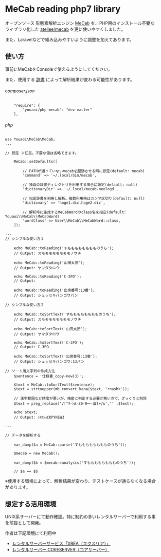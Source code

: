 # MeCab reading php7 library
オープンソース 形態素解析エンジン [MeCab](http://taku910.github.io/mecab/) を、PHP用のインストール不要なライブラリ化した [ateliee/mecab](https://github.com/ateliee/mecab) を更に使いやすくしました。

また、Laravelなどで組み込みやすいように調整を加えてあります。

## 使い方
事前にMeCabをConsoleで使えるようにしてください。

また、使用する [辞書](https://github.com/neologd/mecab-ipadic-neologd) によって解析結果が変わる可能性があります。

###### composer.json
```
    "require": {
        "youaoi/php-mecab": "dev-master"
    },
```

###### php
```
use Youaoi\MeCab\MeCab;
...

// 設定 ※任意。不要な値は省略できます。

    MeCab::setDefaults([
    
        // PATHが通っていないmecabを起動させる時に設定(default: mecab)
        'command' => '~/.local/bin/mecab',
         
        // 独自の辞書ディレクトリを利用する場合に設定(default: null)
        'dictionaryDir' => '~/.local/mecab-neologd',
        
        // 指定辞書を利用し解析。複数利用時はカンマ区切り(default: null)
        'dictionary' => 'hoge1.dic,hoge2.dic',
        
        // 解析時に生成するMeCabWordのclass名を指定(default: Youaoi\\MeCab\\MeCabWord)
        'wordClass' => User\\MeCab\\MeCabWord::class,
    ]);

...
// シンプルな使い方１

    echo MeCab::toReading('すもももももももものうち');
    // Output: スモモモモモモモモノウチ
    
    echo MeCab::toReading('山田太郎');
    // Output: ヤマダタロウ
    
    echo MeCab::toReading('C-3PO');
    // Output: 
    
    echo MeCab::toReading('出席番号:13番');
    // Output: シュッセキバンゴウバン

// シンプルな使い方２

    echo MeCab::toSortText('すもももももももものうち');
    // Output: スモモモモモモモモノウチ
    
    echo MeCab::toSortText('山田太郎');
    // Output: ヤマダタロウ
    
    echo MeCab::toSortText('C-3PO');
    // Output: C-3PO
    
    echo MeCab::toSortText('出席番号:13番');
    // Output: シュッセキバンゴウ:13バン

// ソート用文字列の作成方法
    $sentence = '仕様書_copy-new(3)';

    $text = MeCab::toSortText($sentence);
    $text = strtoupper(mb_convert_kana($text, 'rnashk'));

    // 漢字範囲など精度が悪いが、精密に判定する必要が無いので、ざっくりと削除
    $text = preg_replace('/[^ｦ-ﾝA-Z0-9一-龠]+/u','' ,$text);
    
    echo $text;
    // Output: ｼﾖｳｼｮCOPYNEW3

... 

// データを解析する

    var_dump($a = MeCab::parse('すもももももももものうち'));
    
    $mecab = new MeCab();
    
    var_dump($b = $mecab->analysis('すもももももももものうち'));
    
    // $a == $b

```

※使用する環境によって、解析結果が変わり、テストケースが通らなくなる場合があります。

## 想定する活用環境

UNIX系サーバーにて動作確認。特に制約の多いレンタルサーバーで利用する事を前提として開発。

作者は下記環境にて利用中

+ [レンタルサーバーサービス「XREA（エクスリア）」](https://www.xrea.com/)
+ [レンタルサーバー CORESERVER（コアサーバー）](https://www.coreserver.jp/)
